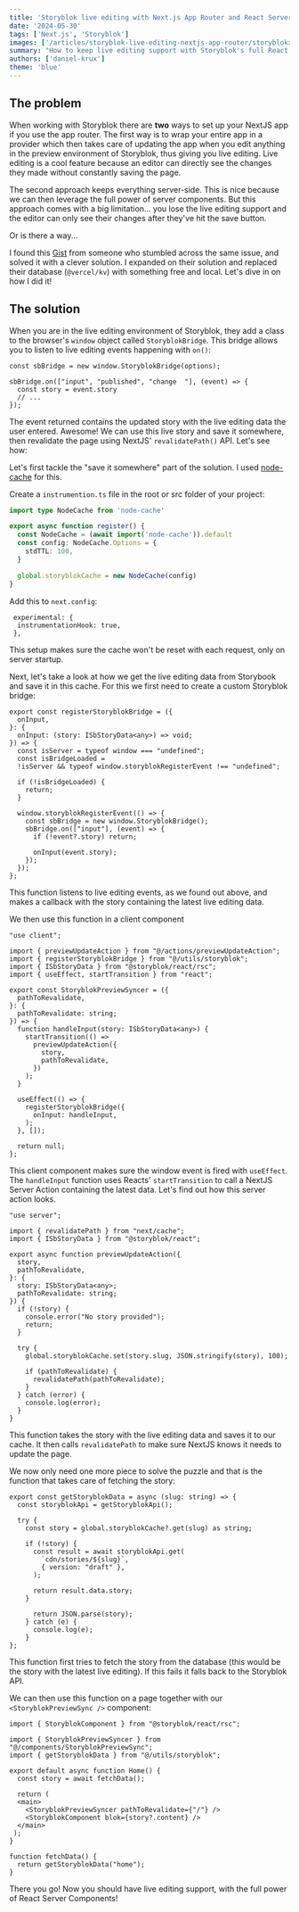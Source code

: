 ```yaml
---
title: 'Storyblok live editing with Next.js App Router and React Server Components'
date: '2024-05-30'
tags: ['Next.js', 'Storyblok']
images: ['/articles/storyblok-live-editing-nextjs-app-router/storyblokxnextjs.webp']
summary: "How to keep live editing support with Storyblok's full React Server Components approach for Next.js"
authors: ['daniel-krux']
theme: 'blue'
---
```


## The problem

When working with Storyblok there are **two** ways to set up your NextJS app if you use the app router. The first way is to wrap your entire app in a provider which then takes care of updating the app when you edit anything in the preview environment of Storyblok, thus giving you live editing. Live editing is a cool feature because an editor can directly see the changes they made without constantly saving the page.

The second approach keeps everything server-side. This is nice because we can then leverage the full power of server components. But this approach comes with a big limitation... you lose the live editing support and the editor can only see their changes after they've hit the save button.

Or is there a way...

I found this [Gist](https://gist.github.com/Ventanas95Dev/2683f50accac68369ef6bdc3fc62e392) from someone who stumbled across the same issue, and solved it with a clever solution. I expanded on their solution and replaced their database (`@vercel/kv`) with something free and local. Let's dive in on how I did it!

## The solution

When you are in the live editing environment of Storyblok, they add a class to the browser's `window` object called `StoryblokBridge`. This bridge allows you to listen to live editing events happening with `on()`:

```TS
const sbBridge = new window.StoryblokBridge(options);

sbBridge.on(["input", "published", "change  "], (event) => {
  const story = event.story
  // ...
});
```

The event returned contains the updated story with the live editing data the user entered. Awesome!
We can use this live story and save it somewhere, then revalidate the page using NextJS' `revalidatePath()` API. Let's see how:

Let's first tackle the "save it somewhere" part of the solution. I used [node-cache](https://github.com/node-cache/node-cache) for this.

Create a `instrumention.ts` file in the root or src folder of your project:

```ts
import type NodeCache from 'node-cache'

export async function register() {
  const NodeCache = (await import('node-cache')).default
  const config: NodeCache.Options = {
    stdTTL: 100,
  }

  global.storyblokCache = new NodeCache(config)
}
```

Add this to `next.config`:

```TS
 experimental: {
  instrumentationHook: true,
 },
```

This setup makes sure the cache won't be reset with each request, only on server startup.

Next, let's take a look at how we get the live editing data from Storybook and save it in this cache.
For this we first need to create a custom Storyblok bridge:

```TS
export const registerStoryblokBridge = ({
  onInput,
}: {
  onInput: (story: ISbStoryData<any>) => void;
}) => {
  const isServer = typeof window === "undefined";
  const isBridgeLoaded =
  !isServer && typeof window.storyblokRegisterEvent !== "undefined";

  if (!isBridgeLoaded) {
    return;
  }

  window.storyblokRegisterEvent(() => {
    const sbBridge = new window.StoryblokBridge();
    sbBridge.on(["input"], (event) => {
      if (!event?.story) return;

      onInput(event.story);
    });
  });
};
```

This function listens to live editing events, as we found out above, and makes a callback with the story containing the latest live editing data.

We then use this function in a client component

```TS
"use client";

import { previewUpdateAction } from "@/actions/previewUpdateAction";
import { registerStoryblokBridge } from "@/utils/storyblok";
import { ISbStoryData } from "@storyblok/react/rsc";
import { useEffect, startTransition } from "react";

export const StoryblokPreviewSyncer = ({
  pathToRevalidate,
}: {
  pathToRevalidate: string;
}) => {
  function handleInput(story: ISbStoryData<any>) {
    startTransition(() =>
      previewUpdateAction({
        story,
        pathToRevalidate,
      })
    );
  }

  useEffect(() => {
    registerStoryblokBridge({
      onInput: handleInput,
    );
  }, []);

  return null;
};

```

This client component makes sure the window event is fired with `useEffect`. The `handleInput` function uses Reacts' `startTransition` to call a NextJS Server Action containing the latest data. Let's find out how this server action looks.

```TS
"use server";

import { revalidatePath } from "next/cache";
import { ISbStoryData } from "@storyblok/react";

export async function previewUpdateAction({
  story,
  pathToRevalidate,
}: {
  story: ISbStoryData<any>;
  pathToRevalidate: string;
}) {
  if (!story) {
    console.error("No story provided");
    return;
  }

  try {
    global.storyblokCache.set(story.slug, JSON.stringify(story), 100);

    if (pathToRevalidate) {
      revalidatePath(pathToRevalidate);
    }
  } catch (error) {
    console.log(error);
  }
}
```

This function takes the story with the live editing data and saves it to our cache. It then calls `revalidatePath` to make sure NextJS knows it needs to update the page.

We now only need one more piece to solve the puzzle and that is the function that takes care of fetching the story:

```TS
export const getStoryblokData = async (slug: string) => {
  const storyblokApi = getStoryblokApi();

  try {
    const story = global.storyblokCache?.get(slug) as string;

    if (!story) {
      const result = await storyblokApi.get(
        `cdn/stories/${slug}`,
        { version: "draft" },
      );

      return result.data.story;
    }

      return JSON.parse(story);
    } catch (e) {
      console.log(e);
    }
};
```

This function first tries to fetch the story from the database (this would be the story with the latest live editing). If this fails it falls back to the Storyblok API.

We can then use this function on a page together with our `<StoryblokPreviewSync />` component:

```TS
import { StoryblokComponent } from "@storyblok/react/rsc";

import { StoryblokPreviewSyncer } from "@/components/StoryblokPreviewSync";
import { getStoryblokData } from "@/utils/storyblok";

export default async function Home() {
  const story = await fetchData();

  return (
  <main>
    <StoryblokPreviewSyncer pathToRevalidate={"/"} />
    <StoryblokComponent blok={story?.content} />
  </main>
 );
}

function fetchData() {
  return getStoryblokData("home");
}

```

There you go! Now you should have live editing support, with the full power of React Server Components!
